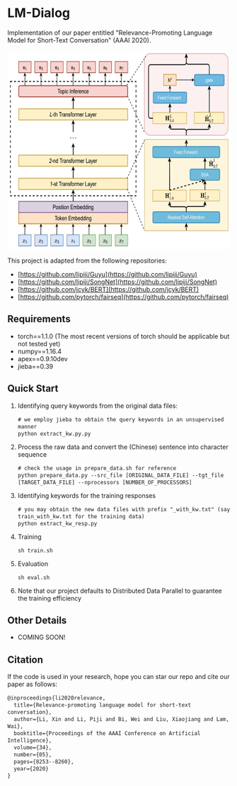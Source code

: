 # LM-Dialog
Implementation of our paper entitled "Relevance-Promoting Language Model for Short-Text Conversation" (AAAI 2020). 
<p align="center">
    <img src="architecture.jpg" height="450"/>
</p>

This project is adapted from the following repositories:  
* [https://github.com/lipiji/Guyu](https://github.com/lipiji/Guyu)
* [https://github.com/lipiji/SongNet](https://github.com/lipiji/SongNet)
* [https://github.com/jcyk/BERT](https://github.com/jcyk/BERT)  
* [https://github.com/pytorch/fairseq](https://github.com/pytorch/fairseq)


## Requirements
* torch==1.1.0 (The most recent versions of torch should be applicable but not tested yet)  
* numpy==1.16.4  
* apex==0.9.10dev  
* jieba==0.39  

## Quick Start
1. Identifying query keywords from the original data files:
    ```
    # we employ jieba to obtain the query keywords in an unsupervised manner
    python extract_kw.py.py 
    ```
1. Process the raw data and convert the (Chinese) sentence into character sequence 
    ```
    # check the usage in prepare_data.sh for reference
    python prepare_data.py --src_file [ORIGINAL_DATA_FILE] --tgt_file [TARGET_DATA_FILE] --nprocessors [NUMBER_OF_PROCESSORS]
    ```
1. Identifying keywords for the training responses
    ```
    # you may obtain the new data files with prefix "_with_kw.txt" (say train_with_kw.txt for the training data)
    python extract_kw_resp.py
    ```
1. Training
    ```
    sh train.sh
    ```
1. Evaluation
    ```
    sh eval.sh
    ```
1. Note that our project defaults to Distributed Data Parallel to guarantee the training efficiency

## Other Details
* COMING SOON!

## Citation
If the code is used in your research, hope you can star our repo and cite our paper as follows:
```
@inproceedings{li2020relevance,
  title={Relevance-promoting language model for short-text conversation},
  author={Li, Xin and Li, Piji and Bi, Wei and Liu, Xiaojiang and Lam, Wai},
  booktitle={Proceedings of the AAAI Conference on Artificial Intelligence},
  volume={34},
  number={05},
  pages={8253--8260},
  year={2020}
}
```
    
